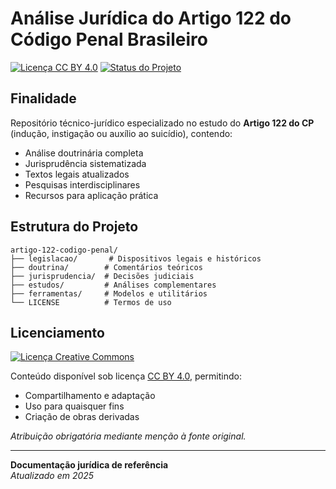 # Análise Jurídica do Artigo 122 do Código Penal Brasileiro

[![Licença CC BY 4.0](https://img.shields.io/badge/Licença-CC_BY_4.0-lightgrey.svg)](https://creativecommons.org/licenses/by/4.0/deed.pt_BR)
[![Status do Projeto](https://img.shields.io/badge/Status-Ativo-brightgreen)](https://github.com/artigo-122-codigo-penal)

## Finalidade

Repositório técnico-jurídico especializado no estudo do **Artigo 122 do CP** (indução, instigação ou auxílio ao suicídio), contendo:

- Análise doutrinária completa
- Jurisprudência sistematizada
- Textos legais atualizados
- Pesquisas interdisciplinares
- Recursos para aplicação prática

## Estrutura do Projeto

```
artigo-122-codigo-penal/
├── legislacao/       # Dispositivos legais e históricos
├── doutrina/        # Comentários teóricos
├── jurisprudencia/  # Decisões judiciais
├── estudos/         # Análises complementares 
├── ferramentas/     # Modelos e utilitários
└── LICENSE          # Termos de uso
```

## Licenciamento

[![Licença Creative Commons](https://licensebuttons.net/l/by/4.0/88x31.png)](https://creativecommons.org/licenses/by/4.0/deed.pt_BR)

Conteúdo disponível sob licença [CC BY 4.0](https://creativecommons.org/licenses/by/4.0/), permitindo:

- Compartilhamento e adaptação
- Uso para quaisquer fins
- Criação de obras derivadas

*Atribuição obrigatória mediante menção à fonte original.*

---

**Documentação jurídica de referência**  
*Atualizado em 2025*

